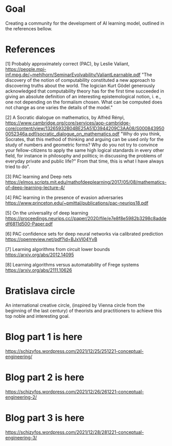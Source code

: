 # Goal

Creating a community for the development of AI learning model, outlined in the references bellow.

# References

[1] Probably approximately correct (PAC), by Leslie Valiant,
https://people.mpi-inf.mpg.de/~mehlhorn/SeminarEvolvability/ValiantLearnable.pdf
"The discovery of the notion of computability constituted a new approach to discovering truths about the world. The logician Kurt Gödel generously acknowledged that computability theory has for the first time succeeded in giving an absolute definition of an interesting epistemological notion, i. e., one not depending on the formalism chosen. What can be computed does not change as one varies the details of the model." 

[2] A Socratic dialogue on mathematics, by Alfréd Rényi, 
https://www.cambridge.org/core/services/aop-cambridge-core/content/view/13265932B04BE25A51D3944209C3AA08/S0008439500052346a.pdf/socratic_dialogue_on_mathematics.pdf
"Why do you think, Socrates, that this method of thinking and arguing can be used only for the study of numbers and geometric forms? Why do you not try to convince your fellow-citizens to apply the same high logical standards in every other field, for instance in philosophy and politics; in discussing the problems of everyday private and public life?" From that time, this is what I have always tried to do".

[3] PAC learning and Deep nets
https://elmos.scripts.mit.edu/mathofdeeplearning/2017/05/08/mathematics-of-deep-learning-lecture-4/

[4] PAC learning in the presence of evasion adversaries
https://www.princeton.edu/~pmittal/publications/pac-neurips18.pdf

[5] On the universality of deep learning
https://proceedings.neurips.cc//paper/2020/file/e7e8f8e5982b3298c8addedf6811d500-Paper.pdf

[6] PAC confidence sets for deep neural networks via calibrated prediction
https://openreview.net/pdf?id=BJxVI04YvB

[7] Learning algorithms from circuit lower bounds
https://arxiv.org/abs/2012.14095

[8] Learning algorithms versus automatability of Frege systems
https://arxiv.org/abs/2111.10626


# Bratislava circle 
An international creative circle, (inspired by Vienna circle from the beginning of the last century) of theorists and practitioners to achieve this top noble and interesting goal.

# Blog part 1 is here
https://schizyfos.wordpress.com/2021/12/25/251221-conceptual-engineering/

# Blog part 2 is here
https://schizyfos.wordpress.com/2021/12/26/261221-conceptual-engineering-2/

# Blog part 3 is here
https://schizyfos.wordpress.com/2021/12/28/281221-conceptual-engineering-3/
